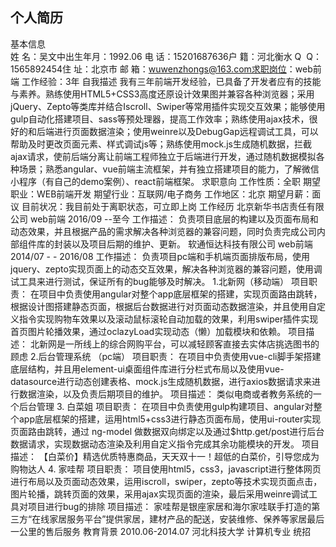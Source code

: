 ## 个人简历
基本信息<br>
姓 名：吴文中出生年月：1992.06
电 话：15201687636户 籍：河北衡水
Q  Q：1565892454住 址：北京市
邮 箱：wuwenzhongs@163.com求职岗位：web前端
工作经验：3年
自我描述
我有三年前端开发经验，已具备了开发者应有的技能与素养。熟练使用HTML5+CSS3高度还原设计效果图并兼容各种浏览器；采用jQuery、Zepto等类库并结合Iscroll、Swiper等常用插件实现交互效果；能够使用gulp自动化搭建项目、sass等预处理器，提高工作效率；熟练使用ajax技术，很好的和后端进行页面数据渲染；使用weinre以及DebugGap远程调试工具，可以帮助及时更改页面元素、样式调试js等；熟练使用mock.js生成随机数据，拦截ajax请求，使前后端分离让前端工程师独立于后端进行开发，通过随机数据模拟各种场景；熟悉angular、vue前端主流框架，并有独立搭建项目的能力，了解微信小程序（有自己的demo案例）、react前端框架。
求职意向
工作性质：全职
期望职业：WEB前端开发
期望行业：互联网/电子商务
工作地区：北京
期望月薪：面议
目前状况：我目前处于离职状态，可立即上岗
工作经历
北京新华书店责任有限公司			       web前端			2016/09 --至今
工作描述：
   负责项目底层的构建以及页面布局和动态效果，并且根据产品的需求解决各种浏览器的兼容问题，同时负责完成公司内部组件库的封装以及项目后期的维护、更新。
软通恒达科技有限公司                  web前端          2014/07 - - 2016/08
工作描述：
负责项目pc端和手机端页面排版布局，使用jquery、zepto实现页面上的动态交互效果，解决各种浏览器的兼容问题，使用调试工具来进行测试，保证所有的bug能够及时解决。
1.北新网（移动端）
	项目职责：
	在项目中负责使用angular对整个app底层框架的搭建，实现页面路由跳转，根据设计图搭建静态页面，根据后台数据进行对页面动态数据渲染，并且使用自定义指令实现购物车效果以及滚动鼠标滚轮自动加载的效果，利用swiper插件实现首页图片轮播效果，通过oclazyLoad实现动态（懒）加载模块和依赖。
   项目描述：
	北新网是一所线上的综合网购平台，可以减轻顾客直接去实体店挑选图书的顾虑
2.后台管理系统 （pc端）
项目职责：
在项目中负责使用vue-cli脚手架搭建底层结构，并且用element-ui桌面组件库进行分栏式布局以及使用vue-datasource进行动态创建表格、mock.js生成随机数据，进行axios数据请求来进行数据渲染，以及负责后期项目的维护。
项目描述：
类似电商或者教务系统的一个后台管理
3. 白菜姐
项目职责：
在项目中负责使用gulp构建项目、angular对整个app底层框架的搭建，运用html5+css3进行静态页面布局，使用ui-router实现页面路由跳转，通过 ng-model 做数据双向绑定以及通过$http.get/post进行后台数据请求，实现数据动态渲染及利用自定义指令完成其余功能模块的开发。
项目描述：
【白菜价】精选优质特惠商品，天天双十一！超低的白菜价，引导您成为购物达人
4. 家哇帮
项目职责：
项目使用html5，css3，javascript进行整体网页进行布局以及页面动态效果，运用iscroll，swiper，zepto等技术实现页面点击，图片轮播，跳转页面的效果，采用ajax实现页面的渲染，最后采用weinre调试工具对项目进行bug的排除
项目描述：
家哇帮是银座家居和海尔家哇联手打造的第三方“在线家居服务平台”提供家居，建材产品的配送，安装维修、保养等家居最后一公里的售后服务
教育背景
2010.06-2014.07			河北科技大学		计算机专业			统招
